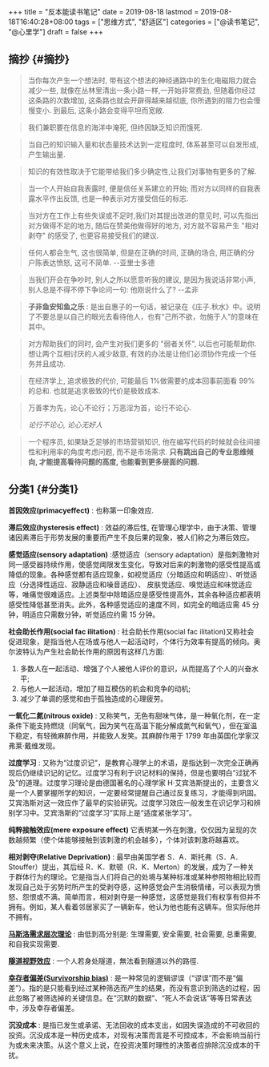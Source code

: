 +++
title = "反本能读书笔记"
date = 2019-08-18
lastmod = 2019-08-18T16:40:28+08:00
tags = ["思维方式", "舒适区"]
categories = ["@读书笔记", "@心里学"]
draft = false
+++

## 摘抄 {#摘抄}

> 当你每次产生一个想法时, 带有这个想法的神经通路中的生化电磁阻力就会减少一些, 就像在丛林里清出一条小路一样,一开始非常费劲, 但随着你经过这条路的次数增加, 这条路也就会开辟得越来越彻底, 你所遇到的阻力也会慢慢变小. 到最后, 这条小路会变得平坦而宽敞.

<!--quoteend-->

> 我们兼职要在信息的海洋中淹死, 但终因缺乏知识而饿死.

<!--quoteend-->

> 当自己的知识输入量和状态量技术达到一定程度时, 体系甚至可以自发形成, 产生输出量.

<!--quoteend-->

> 知识的有效性取决于它能带给我们多少确定性,让我们对事物有更多的了解.

<!--quoteend-->

> 当一个人开始自我表露时, 便是信任关系建立的开始; 而对方以同样的自我表露水平作出反馈, 也是一种表示对方接受信任的标志.

<!--quoteend-->

> 当对方在工作上有些失误或不足时,我们对其提出改进的意见时, 可以先指出对方做得不足的地方, 随后在赞美他做得好的地方, 对方就不容易产生 "相对剥夺" 的感受了, 也更容易接受我们的建议.

<!--quoteend-->

> 任何人都会生气, 这也很简单, 但是在正确的时间, 正确的场合, 用正确的分户陈表达愤怒, 这可不简单.  --亚里士多德

<!--quoteend-->

> 当我们开会在争吵时, 别人之所以愿意听我的建议, 是因为我说话非常小声, 别人总是不得不停下争论问一句: 他刚说什么了?  --孟非

<!--quoteend-->

> **子非鱼安知鱼之乐** : 是出自惠子的一句话，被记录在《庄子.秋水》中。说明了不要总是以自己的眼光去看待他人，也有“己所不欲，勿施于人”的意味在其中。

<!--quoteend-->

> 对方帮助我们的同时, 会产生对我们更多的 "弱者关怀", 以后也可能帮助你. 想让两个互相讨厌的人减少敌意, 有效的办法是让他们必须协作完成一个任务并且成功.

<!--quoteend-->

> 在经济学上, 追求极致的代价, 可能最后 1%做需要的成本回事前面看 99%的总和. 也就是追求极致的代价是极致成本.

<!--quoteend-->

> 万善孝为先，论心不论行；万恶淫为首，论行不论心.
>
> _论行不论心, 论心无好人_

<!--quoteend-->

> 一个程序员, 如果缺乏足够的市场营销知识, 他在编写代码的时候就会往间接性和利用率的角度考虑问题, 而不是市场需求.
> **只有跳出自己的专业思维倾向, 才能提高看待问题的高度, 也能看到更多层面的问题.**


## 分类1 {#分类1}

**首因效应(primacyeffect)** : 也称第一印象效应.

**滞后效应(hysteresis effect)** : 效益的滞后性, 在管理心理学中，由于决策、管理诸因素滞后于形势发展的重要而产生不良后果的现象，被人们称之为滞后效应。

**感觉适应(sensory adaptation)** :感觉适应（sensory adaptation）是指刺激物对同一感受器持续作用，使感觉阈限发生变化，导致对后来的刺激物的感受性提高或降低的现象。各种感觉都有适应现象，如视觉适应（分暗适应和明适应）、听觉适应（分选择性适应、寂静适应和噪音适应）、 皮肤觉适应、嗅觉适应和味觉适应等，唯痛觉很难适应。上述类型中除暗适应是感受性提高外，其余各种适应都表明感受性降低甚至消失。此外，各种感觉适应的速度不同，如完全的暗适应需 45 分钟，明适应只需数分钟，听觉适应约需
15 分钟。

**社会助长作用(social fac ilitation)** : 社会助长作用(social fac ilitation)又称社会促进现象，是指当他人在场或与他人一起活动时，个体行为效率有提高的倾向。奥尔波特认为产生社会助长作用的原因有这样几方面:

1.  多数人在一起活动、增强了个人被他人评价的意识，从而提高了个人的兴奋水平;
2.  与他人一起活动，增加了相互模仿的机会和竞争的动机;
3.  减少了单调的感觉和由于孤独造成的心理疲劳。

**一氧化二氮(nitrous oxide)** : 又称笑气，无色有甜味气体，是一种氧化剂，在一定条件下能支持燃烧（同氧气，因为笑气在高温下能分解成氮气和氧气），但在室温下稳定，有轻微麻醉作用，并能致人发笑。其麻醉作用于 1799 年由英国化学家汉弗莱·戴维发现。

**过度学习** : 又称为“过度识记”，是教育心理学上的术语，是指达到一次完全正确再现后仍继续识记的记忆。过度学习有利于识记材料的保持，但是也要明白“过犹不及”的道理。过度学习理论是由德国著名的心理学家 H·艾宾浩斯提出的，主要含义是一个人要掌握所学的知识，一定要经常提醒自己通过反复练习，才能得到巩固。艾宾浩斯对这一效应作了最早的实验研究。过度学习效应一般发生在识记学习和辨别学习中。艾宾浩斯的“过度学习”实际上是“适度紧张学习”。

**纯粹接触效应(mere exposure effect)** 它表明某一外在刺激，仅仅因为呈现的次数越频繁（使个体能够接触到该刺激的机会越多），个体对该刺激将越喜欢。

**相对剥夺(Relative Deprivation)** : 最早由美国学者 S．A．斯托弗（S．A．Stouffer）提出，其后经 R．K．默顿（R．K．Merton）的发展，成为了一种关于群体行为的理论。它是指当人们将自己的处境与某种标准或某种参照物相比较而发现自己处于劣势时所产生的受剥夺感，这种感觉会产生消极情绪，可以表现为愤怒、怨恨或不满。简单而言，相对剥夺是一种感觉，这感觉是我们有权享有但并不拥有。例如，某人看着邻居家买了一辆新车，他认为他也能有这辆车。但实际他并不拥有。

**[马斯洛需求层次理论](https://wiki.mbalib.com/wiki/%E9%A9%AC%E6%96%AF%E6%B4%9B%E9%9C%80%E6%B1%82)** : 由低到高分别是: 生理需要, 安全需要, 社会需要, 总重需要, 和自我实现需要.

**[隧道视野效应](https://wiki.mbalib.com/wiki/%E9%9A%A7%E9%81%93%E8%A7%86%E9%87%8E%E6%95%88%E5%BA%94)** : 一个人若身处隧道，無法看到隧道以外的路徑.

**[幸存者偏差(Survivorship bias)](https://baike.baidu.com/item/%E5%B9%B8%E5%AD%98%E8%80%85%E5%81%8F%E5%B7%AE)** : 是一种常见的逻辑谬误（“谬误”而不是“偏差”）。指的是只能看到经过某种筛选而产生的结果，而没有意识到筛选的过程，因此忽略了被筛选掉的关键信息。在“沉默的数据”、“死人不会说话”等等日常表达中，涉及幸存者偏差。

**沉没成本** : 是指已发生或承诺、无法回收的成本支出，如因失误造成的不可收回的投资。沉没成本是一种历史成本，对现有决策而言是不可控成本，不会影响当前行为或未来决策。从这个意义上说，在投资决策时理性的决策者应排除沉没成本的干扰。
